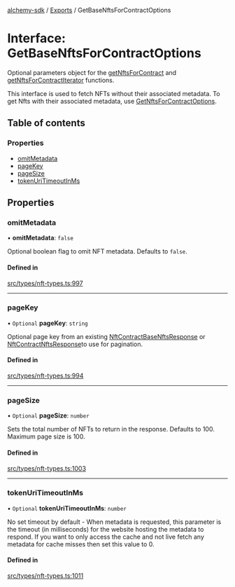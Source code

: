 [alchemy-sdk](../README.md) / [Exports](../modules.md) / GetBaseNftsForContractOptions

# Interface: GetBaseNftsForContractOptions

Optional parameters object for the [getNftsForContract](../classes/NftNamespace.md#getnftsforcontract) and
[getNftsForContractIterator](../classes/NftNamespace.md#getnftsforcontractiterator) functions.

This interface is used to fetch NFTs without their associated metadata. To
get Nfts with their associated metadata, use [GetNftsForContractOptions](GetNftsForContractOptions.md).

## Table of contents

### Properties

- [omitMetadata](GetBaseNftsForContractOptions.md#omitmetadata)
- [pageKey](GetBaseNftsForContractOptions.md#pagekey)
- [pageSize](GetBaseNftsForContractOptions.md#pagesize)
- [tokenUriTimeoutInMs](GetBaseNftsForContractOptions.md#tokenuritimeoutinms)

## Properties

### omitMetadata

• **omitMetadata**: ``false``

Optional boolean flag to omit NFT metadata. Defaults to `false`.

#### Defined in

[src/types/nft-types.ts:997](https://github.com/alchemyplatform/alchemy-sdk-js/blob/ae0aa3f0/src/types/nft-types.ts#L997)

___

### pageKey

• `Optional` **pageKey**: `string`

Optional page key from an existing [NftContractBaseNftsResponse](NftContractBaseNftsResponse.md) or
[NftContractNftsResponse](NftContractNftsResponse.md)to use for pagination.

#### Defined in

[src/types/nft-types.ts:994](https://github.com/alchemyplatform/alchemy-sdk-js/blob/ae0aa3f0/src/types/nft-types.ts#L994)

___

### pageSize

• `Optional` **pageSize**: `number`

Sets the total number of NFTs to return in the response. Defaults to 100.
Maximum page size is 100.

#### Defined in

[src/types/nft-types.ts:1003](https://github.com/alchemyplatform/alchemy-sdk-js/blob/ae0aa3f0/src/types/nft-types.ts#L1003)

___

### tokenUriTimeoutInMs

• `Optional` **tokenUriTimeoutInMs**: `number`

No set timeout by default - When metadata is requested, this parameter is
the timeout (in milliseconds) for the website hosting the metadata to
respond. If you want to only access the cache and not live fetch any
metadata for cache misses then set this value to 0.

#### Defined in

[src/types/nft-types.ts:1011](https://github.com/alchemyplatform/alchemy-sdk-js/blob/ae0aa3f0/src/types/nft-types.ts#L1011)
